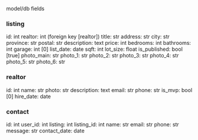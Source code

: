 model/db fields

### listing

id: int
realtor: int (foreign key [realtor])
title: str
address: str
city: str
province: str
postal: str
description: text
price: int
bedrooms: int
bathrooms: int
garage: int [0]
list_date: date
sqft: int
lot_size: float
is_published: bool [true]
photo_main: str
photo_1: str
photo_2: str
photo_3: str
photo_4: str
photo_5: str
photo_6: str

### realtor

id: int
name: str
photo: str
description: text
email: str
phone: str
is_mvp: bool [0]
hire_date: date

### contact

id: int
user_id: int
listing: int
listing_id: int
name: str
email: str
phone: str
message: str
contact_date: date
